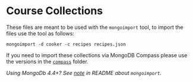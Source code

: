 # Course Collections

These files are meant to be used with the `mongoimport` tool, to import the files use the tool as follows:

`mongoimport -d cooker -c recipes recipes.json`

If you need to import these collections via MongoDB Compass please use the versions in the [`compass`](compass) folder.

_Using MongoDb 4.4+? See [note](../#download-mongodb-database-tools-if-using-44) in README about `mongoimport`._
